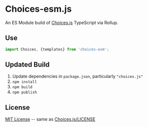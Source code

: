 # Choices-esm.js 

An ES Module build of [Choices.js](https://github.com/jshjohnson/Choices#readme) TypeScript via Rollup.

## Use

```js
import Choices, {templates} from 'choices-esm';
```

## Updated Build

1. Update dependencies in `package.json`, particularly `"choices.js"`
2. `npm install`
3. `npm build`
4. `npm publish`


## License

[MIT License](./LICENSE) -- same as [Choices.js/LICENSE]()

